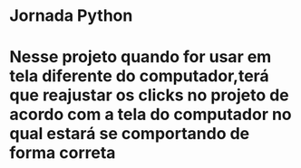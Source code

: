 # Jornada Python

# Nesse projeto quando for usar em tela diferente do computador,terá que reajustar os clicks no projeto de acordo com a tela do computador no qual estará se comportando de forma correta